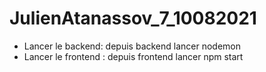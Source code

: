# JulienAtanassov_7_10082021

- Lancer le backend: depuis backend lancer nodemon
- Lancer le frontend : depuis frontend lancer npm start
